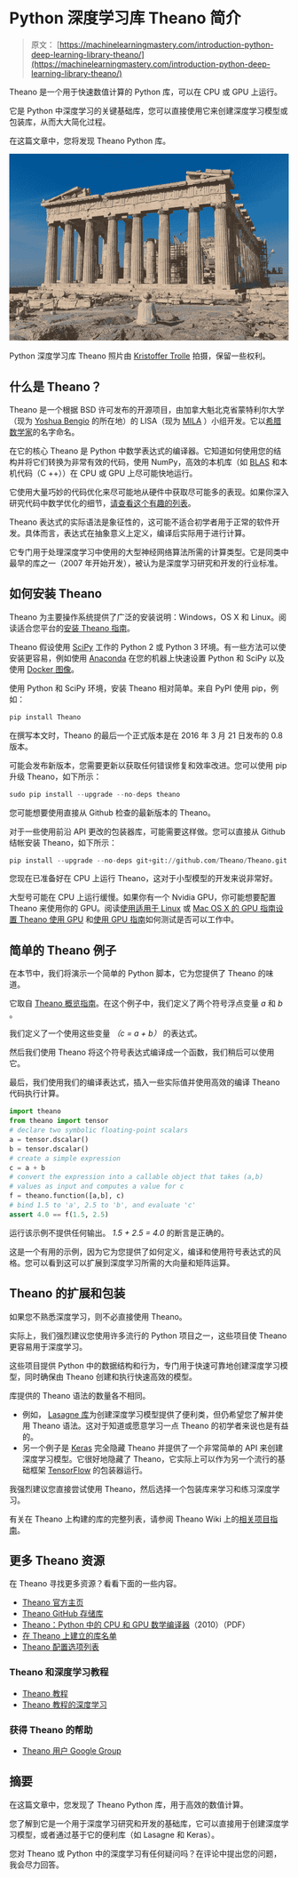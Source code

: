 # Python 深度学习库 Theano 简介

> 原文： [https://machinelearningmastery.com/introduction-python-deep-learning-library-theano/](https://machinelearningmastery.com/introduction-python-deep-learning-library-theano/)

Theano 是一个用于快速数值计算的 Python 库，可以在 CPU 或 GPU 上运行。

它是 Python 中深度学习的关键基础库，您可以直接使用它来创建深度学习模型或包装库，从而大大简化过程。

在这篇文章中，您将发现 Theano Python 库。

![Introduction to the Python Deep Learning Library Theano](img/97a5a2d7ca50d98d6dd0d2787ea7bd18.png)

Python 深度学习库 Theano
照片由 [Kristoffer Trolle](https://www.flickr.com/photos/kristoffer-trolle/17088729869/) 拍摄，保留一些权利。

## 什么是 Theano？

Theano 是一个根据 BSD 许可发布的开源项目，由加拿大魁北克省蒙特利尔大学（现为 [Yoshua Bengio](http://www.iro.umontreal.ca/~bengioy/yoshua_en/index.html) 的所在地）的 LISA（现为 [MILA](http://mila.umontreal.ca/) ）小组开发。它以[希腊数学家](https://en.wikipedia.org/wiki/Theano_(philosopher))的名字命名。

在它的核心 Theano 是 Python 中数学表达式的编译器。它知道如何使用您的结构并将它们转换为非常有效的代码，使用 NumPy，高效的本机库（如 [BLAS](http://www.netlib.org/blas/) 和本机代码（C ++））在 CPU 或 GPU 上尽可能快地运行。

它使用大量巧妙的代码优化来尽可能地从硬件中获取尽可能多的表现。如果你深入研究代码中数学优化的细节，[请查看这个有趣的列表](http://deeplearning.net/software/theano/optimizations.html#optimizations)。

Theano 表达式的实际语法是象征性的，这可能不适合初学者用于正常的软件开发。具体而言，表达式在抽象意义上定义，编译后实际用于进行计算。

它专门用于处理深度学习中使用的大型神经网络算法所需的计算类型。它是同类中最早的库之一（2007 年开始开发），被认为是深度学习研究和开发的行业标准。

## 如何安装 Theano

Theano 为主要操作系统提供了广泛的安装说明：Windows，OS X 和 Linux。阅读适合您平台的[安装 Theano 指南](http://deeplearning.net/software/theano/install.html)。

Theano 假设使用 [SciPy](https://www.scipy.org/) 工作的 Python 2 或 Python 3 环境。有一些方法可以使安装更容易，例如使用 [Anaconda](https://www.continuum.io/downloads) 在您的机器上快速设置 Python 和 SciPy 以及使用 [Docker 图像](http://deeplearning.net/software/theano/install.html#docker-images)。

使用 Python 和 SciPy 环境，安装 Theano 相对简单。来自 PyPI 使用 pip，例如：

```py
pip install Theano
```

在撰写本文时，Theano 的最后一个正式版本是在 2016 年 3 月 21 日发布的 0.8 版本。

可能会发布新版本，您需要更新以获取任何错误修复和效率改进。您可以使用 pip 升级 Theano，如下所示：

```py
sudo pip install --upgrade --no-deps theano
```

您可能想要使用直接从 Github 检查的最新版本的 Theano。

对于一些使用前沿 API 更改的包装器库，可能需要这样做。您可以直接从 Github 结帐安装 Theano，如下所示：

```py
pip install --upgrade --no-deps git+git://github.com/Theano/Theano.git
```

您现在已准备好在 CPU 上运行 Theano，这对于小型模型的开发来说非常好。

大型号可能在 CPU 上运行缓慢。如果你有一个 Nvidia GPU，你可能想要配置 Theano 来使用你的 GPU。阅读[使用适用于 Linux](http://deeplearning.net/software/theano/install.html#using-the-gpu) 或 [Mac OS X 的 GPU 指南设置 Theano 使用 GPU](http://deeplearning.net/software/theano/install.html#gpu-macos) 和[使用 GPU 指南](http://deeplearning.net/software/theano/tutorial/using_gpu.html)如何测试是否可以工作中。

## 简单的 Theano 例子

在本节中，我们将演示一个简单的 Python 脚本，它为您提供了 Theano 的味道。

它取自 [Theano 概览指南](http://deeplearning.net/software/theano/introduction.html)。在这个例子中，我们定义了两个符号浮点变量 _a_ 和 _b_ 。

我们定义了一个使用这些变量 _（c = a + b）_ 的表达式。

然后我们使用 Theano 将这个符号表达式编译成一个函数，我们稍后可以使用它。

最后，我们使用我们的编译表达式，插入一些实际值并使用高效的编译 Theano 代码执行计算。

```py
import theano
from theano import tensor
# declare two symbolic floating-point scalars
a = tensor.dscalar()
b = tensor.dscalar()
# create a simple expression
c = a + b
# convert the expression into a callable object that takes (a,b)
# values as input and computes a value for c
f = theano.function([a,b], c)
# bind 1.5 to 'a', 2.5 to 'b', and evaluate 'c'
assert 4.0 == f(1.5, 2.5)
```

运行该示例不提供任何输出。 _1.5 + 2.5 = 4.0_ 的断言是正确的。

这是一个有用的示例，因为它为您提供了如何定义，编译和使用符号表达式的风格。您可以看到这可以扩展到深度学习所需的大向量和矩阵运算。

## Theano 的扩展和包装

如果您不熟悉深度学习，则不必直接使用 Theano。

实际上，我们强烈建议您使用许多流行的 Python 项目之一，这些项目使 Theano 更容易用于深度学习。

这些项目提供 Python 中的数据结构和行为，专门用于快速可靠地创建深度学习模型，同时确保由 Theano 创建和执行快速高效的模型。

库提供的 Theano 语法的数量各不相同。

*   例如， [Lasagne 库](http://lasagne.readthedocs.org/en/latest/)为创建深度学习模型提供了便利类，但仍希望您了解并使用 Theano 语法。这对于知道或愿意学习一点 Theano 的初学者来说也是有益的。
*   另一个例子是 [Keras](http://keras.io/) 完全隐藏 Theano 并提供了一个非常简单的 API 来创建深度学习模型。它很好地隐藏了 Theano，它实际上可以作为另一个流行的基础框架 [TensorFlow](https://www.tensorflow.org/) 的包装器运行。

我强烈建议您直接尝试使用 Theano，然后选择一个包装库来学习和练习深度学习。

有关在 Theano 上构建的库的完整列表，请参阅 Theano Wiki 上的[相关项目指南](https://github.com/Theano/Theano/wiki/Related-projects)。

## 更多 Theano 资源

在 Theano 寻找更多资源？看看下面的一些内容。

*   [Theano 官方主页](http://deeplearning.net/software/theano/)
*   [Theano GitHub 存储库](https://github.com/Theano/Theano/)
*   [Theano：Python 中的 CPU 和 GPU 数学编译器](http://www.iro.umontreal.ca/~lisa/pointeurs/theano_scipy2010.pdf)（2010）（PDF）
*   [在 Theano 上建立的库名单](https://github.com/Theano/Theano/wiki/Related-projects)
*   [Theano 配置选项列表](http://deeplearning.net/software/theano/library/config.html)

### Theano 和深度学习教程

*   [Theano 教程](http://deeplearning.net/software/theano/tutorial/index.html)
*   [Theano 教程的深度学习](http://www.deeplearning.net/tutorial/)

### 获得 Theano 的帮助

*   [Theano 用户 Google Group](http://groups.google.com/group/theano-users?pli=1)

## 摘要

在这篇文章中，您发现了 Theano Python 库，用于高效的数值计算。

您了解到它是一个用于深度学习研究和开发的基础库，它可以直接用于创建深度学习模型，或者通过基于它的便利库（如 Lasagne 和 Keras）。

您对 Theano 或 Python 中的深度学习有任何疑问吗？在评论中提出您的问题，我会尽力回答。